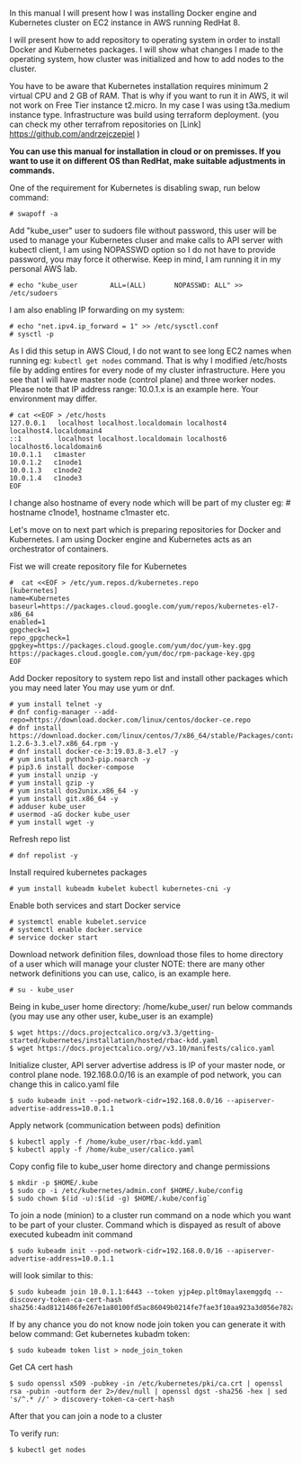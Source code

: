 In this manual I will present how I was installing Docker engine and Kubernetes cluster on EC2 instance in AWS running RedHat 8.

I will present how to add repository to operating system in order to install Docker and Kubernetes packages.
I will show what changes I made to the operating system, how cluster was initialized and how to add nodes to the cluster.

You have to be aware that Kubernetes installation requires minimum 2 virtual CPU and 2 GB of RAM.
That is why if you want to run it in AWS, it wil not work on Free Tier instance t2.micro.
In my case I was using t3a.medium instance type.
Infrastructure was build using terraform deployment. 
(you can check my other terrafrom repositories on [Link] https://github.com/andrzejczepiel )

**You can use this manual for installation in cloud or on premisses. If you want to use it on different OS than RedHat, make suitable adjustments in commands.**

One of the requirement for Kubernetes is disabling swap, run below command:

    # swapoff -a

Add "kube_user" user to sudoers file without password, this user will be used to manage your Kubernetes cluser and make calls
to API server with kubectl client, I am using NOPASSWD option so I do not have to provide password, you may force it otherwise.
Keep in mind, I am running it in my personal AWS lab.

    # echo "kube_user        ALL=(ALL)       NOPASSWD: ALL" >> /etc/sudoers

I am also enabling IP forwarding on my system:

    # echo "net.ipv4.ip_forward = 1" >> /etc/sysctl.conf
    # sysctl -p

As I did this setup in AWS Cloud, I do not want to see long EC2 names when running eg: `kubectl get nodes` command.
That is why I modified /etc/hosts file by adding entires for every node of my cluster infrastructure.
Here you see that I will have master node (control plane) and three worker nodes.
Please note that IP address range: 10.0.1.x is an example here. Your environment may differ.

    # cat <<EOF > /etc/hosts
    127.0.0.1   localhost localhost.localdomain localhost4 localhost4.localdomain4
    ::1         localhost localhost.localdomain localhost6 localhost6.localdomain6
    10.0.1.1   c1master
    10.0.1.2   c1node1
    10.0.1.3   c1node2
    10.0.1.4   c1node3
    EOF

I change also hostname of every node which will be part of my cluster eg: 
    # hostname c1node1, hostname c1master  etc.


Let's move on to next part which is preparing repositories for Docker and Kubernetes.
I am using Docker engine and Kubernetes acts as an orchestrator of containers.

Fist we will create repository file for Kubernetes

    #  cat <<EOF > /etc/yum.repos.d/kubernetes.repo
    [kubernetes]
    name=Kubernetes
    baseurl=https://packages.cloud.google.com/yum/repos/kubernetes-el7-x86_64
    enabled=1
    gpgcheck=1
    repo_gpgcheck=1
    gpgkey=https://packages.cloud.google.com/yum/doc/yum-key.gpg https://packages.cloud.google.com/yum/doc/rpm-package-key.gpg
    EOF


Add Docker repository to system repo list and install other packages which you may need later
You may use yum or dnf.


    # yum install telnet -y
    # dnf config-manager --add-repo=https://download.docker.com/linux/centos/docker-ce.repo
    # dnf install https://download.docker.com/linux/centos/7/x86_64/stable/Packages/containerd.io-1.2.6-3.3.el7.x86_64.rpm -y
    # dnf install docker-ce-3:19.03.8-3.el7 -y
    # yum install python3-pip.noarch -y
    # pip3.6 install docker-compose
    # yum install unzip -y
    # yum install gzip -y
    # yum install dos2unix.x86_64 -y
    # yum install git.x86_64 -y
    # adduser kube_user
    # usermod -aG docker kube_user
    # yum install wget -y


Refresh repo list

    # dnf repolist -y


Install required kubernetes packages

    # yum install kubeadm kubelet kubectl kubernetes-cni -y

Enable both services and start Docker service

    # systemctl enable kubelet.service
    # systemctl enable docker.service
    # service docker start


Download network definition files, download those files to home directory of a user which will manage your cluster
NOTE:  there are many other network definitions you can use, calico, is an example here.

    # su - kube_user
    
Being in kube_user home directory: /home/kube_user/ run below commands (you may use any other user, kube_user is an example)

    $ wget https://docs.projectcalico.org/v3.3/getting-started/kubernetes/installation/hosted/rbac-kdd.yaml
    $ wget https://docs.projectcalico.org//v3.10/manifests/calico.yaml


Initialize cluster, API server advertise address is IP of your master node, or control plane node.
192.168.0.0/16 is an example of pod network, you can change this in calico.yaml file 

    $ sudo kubeadm init --pod-network-cidr=192.168.0.0/16 --apiserver-advertise-address=10.0.1.1


Apply network (communication between pods) definition

    $ kubectl apply -f /home/kube_user/rbac-kdd.yaml
    $ kubectl apply -f /home/kube_user/calico.yaml	


Copy config file to kube_user home directory and change permissions

    $ mkdir -p $HOME/.kube
    $ sudo cp -i /etc/kubernetes/admin.conf $HOME/.kube/config
    $ sudo chown $(id -u):$(id -g) $HOME/.kube/config`


To join a node (minion) to a cluster run command on a node which you want to be part of your cluster.
Command which is dispayed as result of above executed kubeadm init command

    $ sudo kubeadm init --pod-network-cidr=192.168.0.0/16 --apiserver-advertise-address=10.0.1.1

will look similar to this:

    $ sudo kubeadm join 10.0.1.1:6443 --token yjp4ep.plt0maylaxemggdq --discovery-token-ca-cert-hash sha256:4ad8121486fe267e1a80100fd5ac86049b0214fe7fae3f10aa923a3d056e782a

If by any chance you do not know node join token you can generate it with below command:
Get kubernetes kubadm token:

    $ sudo kubeadm token list > node_join_token

Get CA cert hash

    $ sudo openssl x509 -pubkey -in /etc/kubernetes/pki/ca.crt | openssl rsa -pubin -outform der 2>/dev/null | openssl dgst -sha256 -hex | sed 's/^.* //' > discovery-token-ca-cert-hash


After that you can join a node to a cluster

To verify run:

    $ kubectl get nodes
